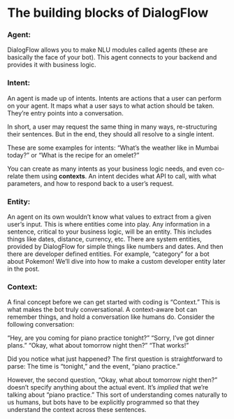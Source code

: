 # The building blocks of DialogFlow

### Agent:

DialogFlow allows you to make NLU modules called agents (these are basically the face of your bot). This agent connects to your backend and provides it with business logic.

### Intent:

An agent is made up of intents. Intents are actions that a user can perform on your agent. It maps what a user says to what action should be taken. They’re entry points into a conversation.

In short, a user may request the same thing in many ways, re-structuring their sentences. But in the end, they should all resolve to a single intent.

These are some examples for intents:
“What’s the weather like in Mumbai today?” or “What is the recipe for an omelet?”

You can create as many intents as your business logic needs, and even co-relate them using **contexts**. An intent decides what API to call, with what parameters, and how to respond back to a user’s request.

### Entity: 

An agent on its own wouldn’t know what values to extract from a given user’s input. This is where entities come into play. Any information in a sentence, critical to your business logic, will be an entity. This includes things like dates, distance, currency, etc. There are system entities, provided by DialogFlow for simple things like numbers and dates. And then there are developer defined entities. For example, “category” for a bot about Pokemon! We’ll dive into how to make a custom developer entity later in the post.

### Context:

A final concept before we can get started with coding is “Context.” This is what makes the bot truly conversational. A context-aware bot can remember things, and hold a conversation like humans do. Consider the following conversation:

“Hey, are you coming for piano practice tonight?”
“Sorry, I’ve got dinner plans.”
“Okay, what about tomorrow night then?”
“That works!”

Did you notice what just happened? The first question is straightforward to parse: The time is “tonight,” and the event, “piano practice.”

However, the second question, “Okay, what about tomorrow night then?” doesn’t specify anything about the actual event. It’s *implied* that we’re talking about “piano practice.” This sort of understanding comes naturally to us humans, but bots have to be explicitly programmed so that they understand the context across these sentences.

